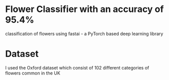 # Flower Classifier with an accuracy of 95.4% 

classification of flowers using fastai - a PyTorch based deep learning library

# Dataset
I used the Oxford dataset which consist of 102 different categories of flowers common in the UK


